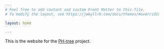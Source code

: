 ```yaml
---
# Feel free to add content and custom Front Matter to this file.
# To modify the layout, see https://jekyllrb.com/docs/themes/#overriding-theme-defaults

layout: home

---
```


This is the website for the [PH-tree](https://tzaeschke.github.io/phtree-site) project.
